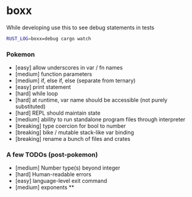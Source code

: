 # boxx

While developing use this to see debug statements in tests
```sh
RUST_LOG=boxx=debug cargo watch

```
### Pokemon
* [easy] allow underscores in var / fn names
* [medium] function parameters
* [medium] if, else if, else (separate from ternary)
* [easy] print statement
* [hard] while loop
* [hard] at runtime, var name should be accessible (not purely substituted)
* [hard] REPL should maintain state
* [medium] ability to run standalone program files through interpreter
* [breaking] type coercion for bool to number
* [breaking] bike / mutable stack-like var binding
* [breaking] rename a bunch of files and crates

### A few TODOs (post-pokemon)
* [medium] Number type(s) beyond integer
* [hard] Human-readable errors
* [easy] language-level exit command
* [medium] exponents **

